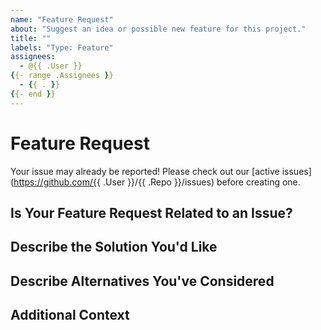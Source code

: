```yaml
---
name: "Feature Request"
about: "Suggest an idea or possible new feature for this project."
title: ""
labels: "Type: Feature"
assignees:
  - @{{ .User }}
{{- range .Assignees }}
  - {{ . }}
{{- end }}
---
```


# Feature Request

Your issue may already be reported!
Please check out our [active issues](https://github.com/{{ .User }}/{{ .Repo }}/issues) before creating one.

## Is Your Feature Request Related to an Issue?

<!--
If yes, provide a clear and concise description of what the problem is
E.g.:
  Issue #
  I'm always frustrated when...
-->

## Describe the Solution You'd Like

<!--
A clear and concise description of what you'd like
-->

## Describe Alternatives You've Considered

<!--
A clear and concise description of other alternatives you have considered
-->

## Additional Context

<!--
Any other extra context or information
-->
